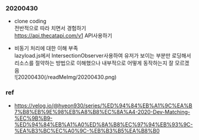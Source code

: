### 20200430

- clone coding  
  전반적으로 따라 치면서 경험하기  
  https://api.thecatapi.com/v1 API사용하기

- 비동기 처리에 대한 이해 부족  
   lazyload.js에서 IntersectionObserver사용하여 유저가 보이는 부분만 로딩해서 리소스를 절약하는 방법으로 이해했으나 내부적으로 어떻게 동작하는지 잘 모르겠음  
  ![20200430(/readMeImg/20200430.png)

### ref

- https://velog.io/@hyeon930/series/%ED%94%84%EB%A1%9C%EA%B7%B8%EB%9E%98%EB%A8%B8%EC%8A%A4-2020-Dev-Matching-%EC%9B%B9-%ED%94%84%EB%A1%A0%ED%8A%B8%EC%97%94%EB%93%9C-%EA%B3%BC%EC%A0%9C-%EB%B3%B5%EA%B8%B0
